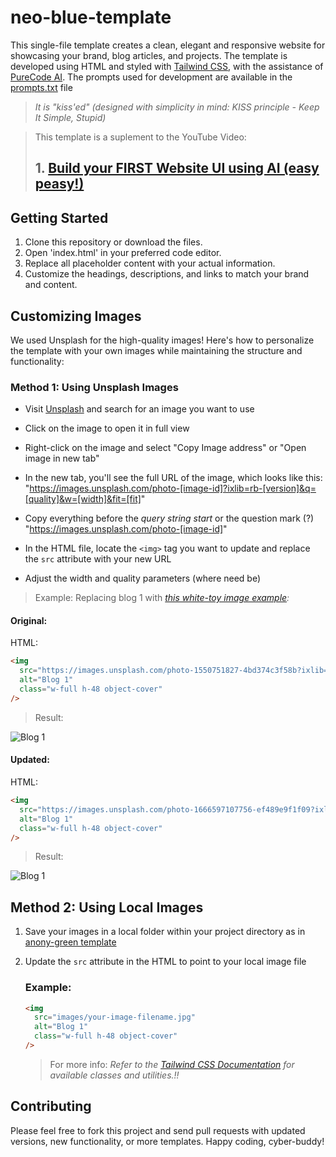 # neo-blue-template

This single-file template creates a clean, elegant and responsive website for showcasing your brand, blog articles, and projects.
The template is developed using HTML and styled with [Tailwind CSS](https://tailwindcss.com/), with the assistance of [PureCode AI](https://purecode.ai/). The prompts used for development are available in the [prompts.txt](https://github.com/douglascybersec/cyber-blog-templates/blob/root/neo-blue/prompts.txt) file

> _It is "kiss'ed" (designed with simplicity in mind: KISS principle - Keep It Simple, Stupid)_

> This template is a suplement to the YouTube Video:
>
> ## 1. [Build your FIRST Website UI using AI (easy peasy!)](https://youtu.be/AHu4uMpmaNg)

## Getting Started

1. Clone this repository or download the files.
2. Open 'index.html' in your preferred code editor.
3. Replace all placeholder content with your actual information.
4. Customize the headings, descriptions, and links to match your brand and content.

## Customizing Images

We used Unsplash for the high-quality images! Here's how to personalize the template with your own images while maintaining the structure and functionality:

### Method 1: Using Unsplash Images

- Visit [Unsplash](https://unsplash.com) and search for an image you want to use

- Click on the image to open it in full view

- Right-click on the image and select "Copy Image address" or "Open image in new tab"

- In the new tab, you'll see the full URL of the image, which looks like this:
  "https://images.unsplash.com/photo-[image-id]?ixlib=rb-[version]&q=[quality]&w=[width]&fit=[fit]"

- Copy everything before the _query string start_ or the question mark (?)
  "https://images.unsplash.com/photo-[image-id]"

- In the HTML file, locate the `<img>` tag you want to update and replace the `src` attribute with your new URL

- Adjust the width and quality parameters (where need be)

> Example:
> Replacing blog 1 with _[this white-toy image example](https://unsplash.com/photos/a-white-toy-with-a-black-nose-6UDansS-rPI):_

#### Original:

HTML:

```html
<img
  src="https://images.unsplash.com/photo-1550751827-4bd374c3f58b?ixlib=rb-4.0.3&ixid=M3wxMjA3fDB8MHxwaG90by1wYWdlfHx8fGVufDB8fHx8fA%3D%3D&auto=format&fit=crop&w=800&q=80"
  alt="Blog 1"
  class="w-full h-48 object-cover"
/>
```

> Result:

<img
  src="https://images.unsplash.com/photo-1550751827-4bd374c3f58b?ixlib=rb-4.0.3&ixid=M3wxMjA3fDB8MHxwaG90by1wYWdlfHx8fGVufDB8fHx8fA%3D%3D&auto=format&fit=crop&w=800&q=80"
  alt="Blog 1"
  class="w-full h-48 object-cover"
/>

#### Updated:

HTML:

```html
<img
  src="https://images.unsplash.com/photo-1666597107756-ef489e9f1f09?ixlib=rb-4.0.3&ixid=M3wxMjA3fDB8MHxwaG90by1wYWdlfHx8fGVufDB8fHx8fA%3D%3D&auto=format&fit=crop&w=800&q=80"
  alt="Blog 1"
  class="w-full h-48 object-cover"
/>
```

> Result:

<img src="https://images.unsplash.com/photo-1666597107756-ef489e9f1f09?ixlib=rb-4.0.3&ixid=M3wxMjA3fDB8MHxwaG90by1wYWdlfHx8fGVufDB8fHx8fA%3D%3D&auto=format&fit=crop&w=800&q=80" alt="Blog 1" class="w-full h-48 object-cover">

## Method 2: Using Local Images

1. Save your images in a local folder within your project directory as in [anony-green template](https://github.com/douglascybersec/cyber-blog-templates/tree/root/anony-green)
2. Update the `src` attribute in the HTML to point to your local image file

   ### Example:

   ```html
   <img
     src="images/your-image-filename.jpg"
     alt="Blog 1"
     class="w-full h-48 object-cover"
   />
   ```

   > For more info: _Refer to the [Tailwind CSS Documentation](https://tailwindcss.com/docs/installation) for available classes and utilities.!!_

## Contributing

Please feel free to fork this project and send pull requests with updated versions, new functionality, or more templates. Happy coding, cyber-buddy!
